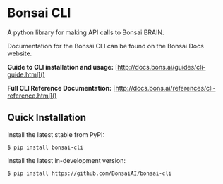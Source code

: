 Bonsai CLI
==========
A python library for making API calls to Bonsai BRAIN.

Documentation for the Bonsai CLI can be found on the Bonsai Docs website.

**Guide to CLI installation and usage:** [http://docs.bons.ai/guides/cli-guide.html]()

**Full CLI Reference Documentation:** [http://docs.bons.ai/references/cli-reference.html]()

Quick Installation
------------

Install the latest stable from PyPI:
```
$ pip install bonsai-cli
```

Install the latest in-development version:
```
$ pip install https://github.com/BonsaiAI/bonsai-cli
```